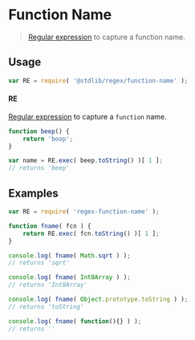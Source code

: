 Function Name
===
> [Regular expression][regexp] to capture a function name.

<!-- <usage> -->
## Usage

``` javascript
var RE = require( '@stdlib/regex/function-name' );
```

#### RE

[Regular expression][regexp] to capture a `function` name.

``` javascript
function beep() {
	return 'boop';
}

var name = RE.exec( beep.toString() )[ 1 ];
// returns 'beep'
```
<!-- </usage> -->

<!-- <examples> -->
## Examples

``` javascript
var RE = require( 'regex-function-name' );

function fname( fcn ) {
	return RE.exec( fcn.toString() )[ 1 ];
}

console.log( fname( Math.sqrt ) );
// returns 'sqrt'

console.log( fname( Int8Array ) );
// returns 'Int8Array'

console.log( fname( Object.prototype.toString ) );
// returns 'toString'

console.log( fname( function(){} ) );
// returns ''
```
<!-- </examples> -->

<!-- <links> -->
[regexp]: https://developer.mozilla.org/en-US/docs/Web/JavaScript/Guide/Regular_Expressions
<!-- </links> -->
